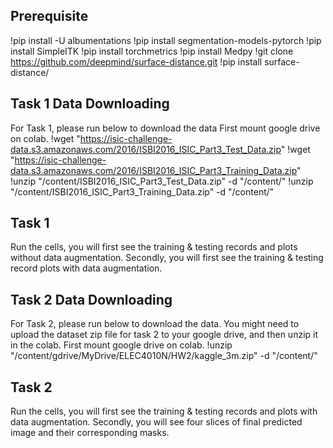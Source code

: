
## Prerequisite 
!pip install -U albumentations
!pip install segmentation-models-pytorch
!pip install SimpleITK
!pip install torchmetrics
!pip install Medpy
!git clone https://github.com/deepmind/surface-distance.git
!pip install surface-distance/

## Task 1 Data Downloading
For Task 1, please run below to download the data
First mount google drive on colab.
!wget "https://isic-challenge-data.s3.amazonaws.com/2016/ISBI2016_ISIC_Part3_Test_Data.zip"
!wget "https://isic-challenge-data.s3.amazonaws.com/2016/ISBI2016_ISIC_Part3_Training_Data.zip"
!unzip "/content/ISBI2016_ISIC_Part3_Test_Data.zip" -d "/content/"
!unzip "/content/ISBI2016_ISIC_Part3_Training_Data.zip" -d "/content/"

## Task 1
Run the cells, you will first see the training & testing records and plots without data augmentation.
Secondly, you will first see the training & testing record plots with data augmentation.

## Task 2 Data Downloading
For Task 2, please run below to download the data. You might need to upload the dataset zip file for task 2 to your google drive, and then unzip it in the colab.
First mount google drive on colab.
!unzip "/content/gdrive/MyDrive/ELEC4010N/HW2/kaggle_3m.zip" -d "/content/"

## Task 2
Run the cells, you will first see the training & testing records and plots with data augmentation.
Secondly, you will see four slices of final predicted image and their corresponding masks.